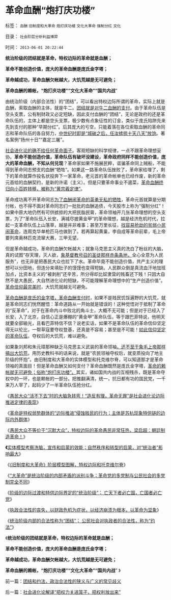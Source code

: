# 革命血酬“炮打庆功楼”

标签： `血酬` `旧制度和大革命` `炮打庆功楼` `文化大革命` `强制分红` `文化` 

目录： `社会阶层分析利益博羿`

时间： `2013-06-01 20:22:44`

**统治阶级的团结就是革命，特权边际的革命就是血酬；**

**革命不能创造价值，庞大的革命血酬是庞氏金字塔；**

**革命越成功，革命血酬欠帐越大，大饥荒越是无可避免；**

**革命血酬的赖帐，“炮打庆功楼”“文化大革命”“国共内战**”

由统治阶级（内部合法性）的“团结”，可以看出特权边际所谓的革命，实际上就是血酬，索取血酬的主体，就是牛二。[团结就是对牛二血酬的支付](../../../2012/2/29/阻碍民主进程的不是既得的利益者.md)。由于革命队伍是空头支票，公有制财政又必定短缺，因此支付血酬的“团结”，无论是政府的还是革命队伍的，主体上都是空头支票，极少数有点象征性的订金，类似于庞氏陷阱先来先到支付的那种“早期分红”。后其庞大的亏空，只能着落在各位索取血酬的革命同志和革命队伍的各自努力，[中世纪时即是“城破之后，任汝掳掠十天八天”放饷](../../../2010/9/9/攻城不怕坚，死的是民工.md)。著名案例“扬州十日”“嘉定三屠”。

[社会进化论的确不给任何革命面子](../../../2013/5/28/社会进化论能知过去未来.md)。客观短缺的科学规律，一点不跟革命理想妥协。**革命不能创造价值，革命队伍有破坏没建设，革命政府同样不能创造价值，庞大的革命血酬，不知从何兑现**？革命家如果不施展民粹，诓骗革命同上贼船，不能得到革命同志预支的血酬“牺牲”。如果这一路革命队伍挫败了，革命家给埋了，剩下的革命就算作投名状投奔下一家革命，老元首的革命帐单也已经作废，新的革命元首给的血酬契约，是新的许诺（主义）。但是只要革命事业不遏菜，[革命血酬终归向小百姓转移，被称为“黄宗羲定律”](../../../2013/2/11/国企与市场势不两立！明朝政府相信市场，就不需要国企！.md)。

革命成功离不开革命同志[为了血酬闹革命的英勇无私的牺牲](../../../2010/1/9/revolution不是革命，不需要流血牺牲.md)，革命元首就算是分期付帐，也不得不面对革命同志们一批批的血酬追债，今天股市上称为“强制分红”！如果中原大地仍然有可供掳掠的大把民脂民膏，革命领袖开几张革命理想的空头支票，为了“革命队伍入长安，满城尽披黄金甲”的革命理想，越是经济危机时代，拉起一支革命队伍上山落草，越是并非难事；甚至万里长征，[找容易抢劫的贫弱小民闹革命](../../../2013/5/25/传统文化中的暴民运动，农民起义，阶级斗争，亡天下.md)，连周克华单枪匹马也做到了。若再算起黄巢，李自成等革命前辈，毛上帝要列席奥林匹克流窜大赛，三甲无望。

但是革命越成功，革命的血酬欠帐越大；就象马克思主义真的洗白了粉丝的大脑，真的试图“存天理，灭人欲，[象基督教号召的圣徒那样赤条条地，](../../../2013/4/16/基督教是西方通往奴役之路的信仰动力.md)全心全意为人民服务”，也无非是把愚民大众也拉下了水。革命毕竟不能创造价值，共产主义的理想可以分田地，但连分来填肚子的馍馍也变得短缺。人民群众倒是真流血汗地加班加点，比资本主义的“被剥削”还辛苦，所分得却比奴隶营的贱畜还下贱！只因大自然不是大愚民，大自然进化论的短缺，不可能理解革命理想中的“生产创造价值”。[革命信仰最完美时](../../../2013/3/23/信仰越坚定，越是无可救药；.md)，大饥荒就越无可避免。

[革命血酬是庞氏的金字塔，革命血酬支付时](../../../2010/4/30/警惕暴民文化鼓励屠幼悲剧，捞取社会利益.md)，如果不是贱民饥馁遍野的大饥荒，就是革命同志们恍然醒悟：革命道路从一开始就是错误的！这种觉悟对于抵制了革命的“反革命”，对于在革命内斗中败北的角斗士，大概不无可能；但是对于已经入了长安，入了北京，自信心正是爆棚的“黄金甲”革命队伍，等于跟巴菲特说，他明天就要全部输光，且看巴菲特信不信？说老实话，如果不是革命队伍的革命信仰坚定得无以伦比，一帮草寇要夺权登基，还真是不容易；甚至是不可能！[如此信仰坚定的革命队伍](../../../2009/8/6/有破坏无建设的血酬英雄值多少良心赏赐？.md)，夺权后的大饥荒，难以避免。

如果象刘邦和朱元璋那种缺乏马克思主义武装的革命领袖[，还不至于象毛上帝那样搞出大饥荒](../../../2012/5/19/公有制的饥饿和社会主义的饥荒.md)。用历史教科书的话来说，就是“农民领袖夺权后，就变质投向了地主阶级的怀抱”。由旧制度和大革命的实体模型和托克维尔脊，可以知道那才是革命领袖的真面目！但是革命血酬又如何支付？革命血酬既然是庞氏金字塔，[革命的赖帐就无可避免；俗称“炮打庆功楼”。](../../../2009/9/3/有两种血酬者命运是自取灭亡的悲惨.md)其实，诸如国共内战的互相残杀，既是革命夺权中的一环，也是赖帐的一部分。把推翻满清，统一，抗日都有功的国民党，一千来万人宰了，起码少了一半革命队伍抢分红。

《[愚民大众“活不下去”时的大脑急转弯！“造反有理，革命无罪”是社会进化论边际推进定律的表现](../../../2013/5/29/“造反有理，革命无罪”的传统和误区.md)》

《[革命是特权弱势群体的“边际推进”侵蚀贱民的行为；主体是苏杭现象特供链的边际内外群体](../../../2013/5/29/革命是特权阶层中的弱势群体，侵蚀贱民的“边际推进”.md)》

《[愚民大众不等价于“沉默大众”，特权边际的革命愚民非常狂热，梁启超：朝廷制造革命！](../../../2013/5/29/特权边际狂热的革命洪流，“朝廷制造革命”（梁启超）.md)》

**《**[实体模型考察洗脑，宣传和启蒙的效能；自然秩序和转型的启蒙，对“统治者”影响最大](../../../2013/5/30/《旧制度和大革命》考察洗脑，宣传和启蒙的效能.md)》

《[《旧制度和大革命》阶层模型图解，特权边际和托克维尔脊](../../../2013/5/30/《旧制度和大革命》阶层图解，特权边际和托克维尔脊.md)》

《[“大革命”是统治阶级的内部矛盾的派别斗争；革命党的多党制与公民社会的多党制完全不同](../../../2013/5/31/《旧制度和大革命》的托克维尔脊的“革命，暴民运动，镇压，肃反，文化大革命……”.md)》

《[阶级的边际过渡和特供边际界定的“统治阶级”； 亡天下者必亡国，亡国者必亡党](../../../2013/5/31/阶级的边际过渡和特供边际界定的“统治阶级”.md)》

《[执政合法性的丧失，以财政危机为症状，以经济崩溃为根本，以革命为显象](../../../2013/5/31/执政合法性的丧失，以财政危机为症状，以经济崩溃为根本，以革命为显象.md)》

《[统治阶级内部的合法性称为“团结”； 公民社会对执政者的合法性，称为“约法”](../../../2013/6/1/团结和约法，政治合法性的狭义与广义的常见歧义.md)》

《**统治阶级的团结就是革命，特权边际的革命就是血酬；**

**革命不能创造价值，庞大的革命血酬是庞氏金字塔；**

**革命越成功，革命血酬欠帐越大，大饥荒越是无可避免；**

**革命血酬的赖帐，“炮打庆功楼”“文化大革命”“国共内战**” 》



前一篇：[团结和约法，政治合法性的狭义与广义的常见歧义](../../../2013/6/1/团结和约法，政治合法性的狭义与广义的常见歧义.md)

后一篇：[社会进化论解译“把权力关进笼子，把权利放出来”](../../../2013/6/1/社会进化论解译“把权力关进笼子，把权利放出来”.md)